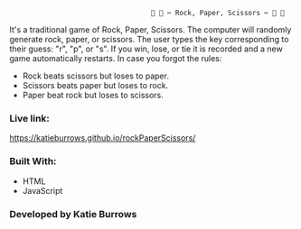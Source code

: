                                       🗿 📄 ✂️ Rock, Paper, Scissors ✂️ 📄 🗿
It's a traditional game of Rock, Paper, Scissors.  The computer will randomly generate rock, paper, or scissors.  The user types the key corresponding to their guess: "r", "p", or "s".  If you win, lose, or tie it is recorded and a new game automatically restarts.  In case you forgot the rules:  

* Rock beats scissors but loses to paper.
* Scissors beats paper but loses to rock.
* Paper beat rock but loses to scissors.


### Live link:
https://katieburrows.github.io/rockPaperScissors/

### Built With:
* HTML
* JavaScript


### Developed by Katie Burrows




